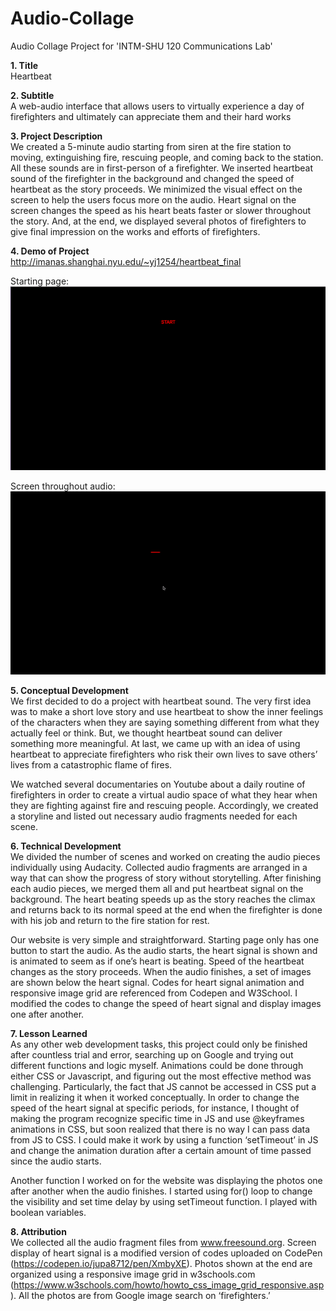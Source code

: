 # Audio-Collage
Audio Collage Project for 'INTM-SHU 120 Communications Lab'

**1.	Title** <br/>
Heartbeat

**2.	Subtitle** <br/>
A web-audio interface that allows users to virtually experience a day of firefighters and ultimately can appreciate them and their hard works

**3.	Project Description** <br/>
We created a 5-minute audio starting from siren at the fire station to moving, extinguishing fire, rescuing people, and coming back to the station. All these sounds are in first-person of a firefighter. We inserted heartbeat sound of the firefighter in the background and changed the speed of heartbeat as the story proceeds. We minimized the visual effect on the screen to help the users focus more on the audio. Heart signal on the screen changes the speed as his heart beats faster or slower throughout the story. And, at the end, we displayed several photos of firefighters to give final impression on the works and efforts of firefighters.

**4.	Demo of Project** <br/>
http://imanas.shanghai.nyu.edu/~yj1254/heartbeat_final

Starting page: <br/>
![Screenshot1](img/Screenshot1.png)

Screen throughout audio:<br/>
![Screenshot2](img/Screenshot2.png)

**5.	Conceptual Development** <br/>
We first decided to do a project with heartbeat sound. The very first idea was to make a short love story and use heartbeat to show the inner feelings of the characters when they are saying something different from what they actually feel or think. But, we thought heartbeat sound can deliver something more meaningful. At last, we came up with an idea of using heartbeat to appreciate firefighters who risk their own lives to save others’ lives from a catastrophic flame of fires.

We watched several documentaries on Youtube about a daily routine of firefighters in order to create a virtual audio space of what they hear when they are fighting against fire and rescuing people. Accordingly, we created a storyline and listed out necessary audio fragments needed for each scene.

**6.	Technical Development** <br/>
We divided the number of scenes and worked on creating the audio pieces individually using Audacity. Collected audio fragments are arranged in a way that can show the progress of story without storytelling. After finishing each audio pieces, we merged them all and put heartbeat signal on the background. The heart beating speeds up as the story reaches the climax and returns back to its normal speed at the end when the firefighter is done with his job and return to the fire station for rest.

Our website is very simple and straightforward. Starting page only has one button to start the audio. As the audio starts, the heart signal is shown and is animated to seem as if one’s heart is beating. Speed of the heartbeat changes as the story proceeds. When the audio finishes, a set of images are shown below the heart signal. Codes for heart signal animation and responsive image grid are referenced from Codepen and W3School. I modified the codes to change the speed of heart signal and display images one after another. 

**7.	Lesson Learned** <br/>
As any other web development tasks, this project could only be finished after countless trial and error, searching up on Google and trying out different functions and logic myself. Animations could be done through either CSS or Javascript, and figuring out the most effective method was challenging. Particularly, the fact that JS cannot be accessed in CSS put a limit in realizing it when it worked conceptually. In order to change the speed of the heart signal at specific periods, for instance, I thought of making the program recognize specific time in JS and use @keyframes animations in CSS, but soon realized that there is no way I can pass data from JS to CSS. I could make it work by using a function ‘setTimeout’ in JS and change the animation duration after a certain amount of time passed since the audio starts.

Another function I worked on for the website was displaying the photos one after another when the audio finishes. I started using for() loop to change the visibility and set time delay by using setTimeout function. I played with boolean variables.

**8. Attribution** <br/>
We collected all the audio fragment files from www.freesound.org. Screen display of heart signal is a modified version of codes uploaded on CodePen (https://codepen.io/jupa8712/pen/XmbyXE). Photos shown at the end are organized using a responsive image grid in w3schools.com (https://www.w3schools.com/howto/howto_css_image_grid_responsive.asp). All the photos are from Google image search on ‘firefighters.’
